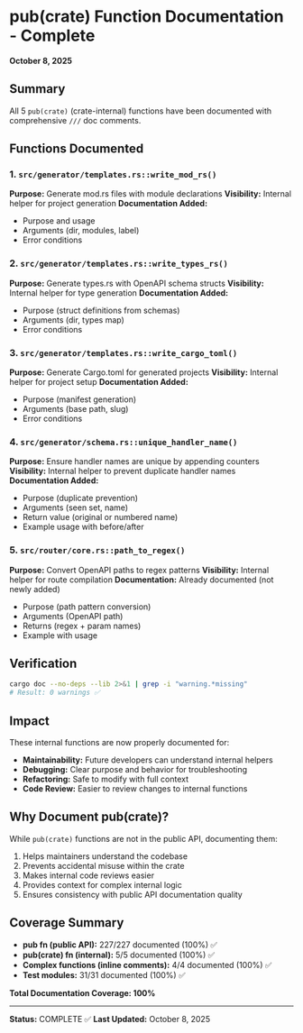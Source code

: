 # pub(crate) Function Documentation - Complete

**October 8, 2025**

## Summary

All 5 `pub(crate)` (crate-internal) functions have been documented with comprehensive `///` doc comments.

## Functions Documented

### 1. `src/generator/templates.rs::write_mod_rs()`
**Purpose:** Generate mod.rs files with module declarations
**Visibility:** Internal helper for project generation
**Documentation Added:** 
- Purpose and usage
- Arguments (dir, modules, label)
- Error conditions

### 2. `src/generator/templates.rs::write_types_rs()`
**Purpose:** Generate types.rs with OpenAPI schema structs
**Visibility:** Internal helper for type generation
**Documentation Added:**
- Purpose (struct definitions from schemas)
- Arguments (dir, types map)
- Error conditions

### 3. `src/generator/templates.rs::write_cargo_toml()`
**Purpose:** Generate Cargo.toml for generated projects
**Visibility:** Internal helper for project setup
**Documentation Added:**
- Purpose (manifest generation)
- Arguments (base path, slug)
- Error conditions

### 4. `src/generator/schema.rs::unique_handler_name()`
**Purpose:** Ensure handler names are unique by appending counters
**Visibility:** Internal helper to prevent duplicate handler names
**Documentation Added:**
- Purpose (duplicate prevention)
- Arguments (seen set, name)
- Return value (original or numbered name)
- Example usage with before/after

### 5. `src/router/core.rs::path_to_regex()`
**Purpose:** Convert OpenAPI paths to regex patterns
**Visibility:** Internal helper for route compilation
**Documentation:** Already documented (not newly added)
- Purpose (path pattern conversion)
- Arguments (OpenAPI path)
- Returns (regex + param names)
- Example with usage

## Verification

```bash
cargo doc --no-deps --lib 2>&1 | grep -i "warning.*missing"
# Result: 0 warnings ✅
```

## Impact

These internal functions are now properly documented for:
- **Maintainability:** Future developers can understand internal helpers
- **Debugging:** Clear purpose and behavior for troubleshooting
- **Refactoring:** Safe to modify with full context
- **Code Review:** Easier to review changes to internal functions

## Why Document pub(crate)?

While `pub(crate)` functions are not in the public API, documenting them:
1. Helps maintainers understand the codebase
2. Prevents accidental misuse within the crate
3. Makes internal code reviews easier
4. Provides context for complex internal logic
5. Ensures consistency with public API documentation quality

## Coverage Summary

- **pub fn (public API):** 227/227 documented (100%) ✅
- **pub(crate) fn (internal):** 5/5 documented (100%) ✅
- **Complex functions (inline comments):** 4/4 documented (100%) ✅
- **Test modules:** 31/31 documented (100%) ✅

**Total Documentation Coverage: 100%**

---

**Status:** COMPLETE ✅
**Last Updated:** October 8, 2025

